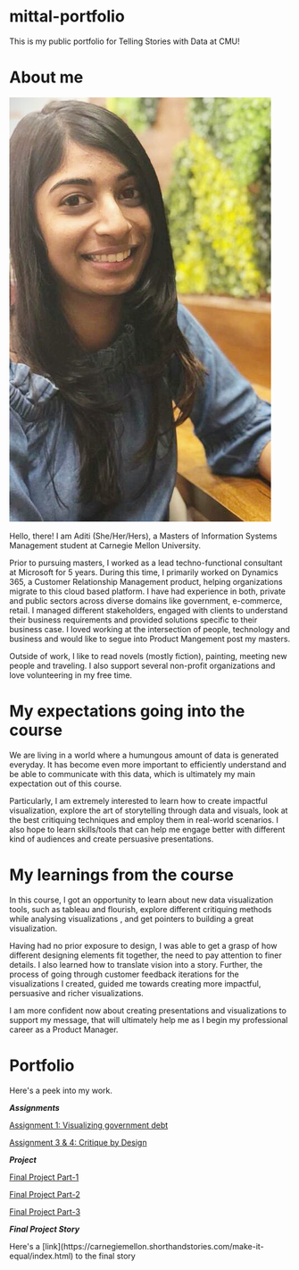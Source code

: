 # mittal-portfolio
This is my public portfolio for Telling Stories with Data at CMU!

# About me

![Me](https://github.com/aditi-mittal-cmu/mittal-portfolio/blob/main/me.jpg?raw=true)

Hello, there! I am Aditi (She/Her/Hers), a Masters of Information Systems Management student at Carnegie Mellon University.

Prior to pursuing masters, I worked as a  lead techno-functional consultant at Microsoft for 5 years. During this time, I primarily worked on Dynamics 365, a Customer Relationship Management product, helping organizations migrate to this cloud based platform. I have had experience in both, private and public sectors across diverse domains like government, e-commerce, retail. I managed different stakeholders, engaged with clients to understand their business requirements and provided solutions specific to their business case. I loved working at the intersection of people, technology and business and would like to segue into Product Mangement post my masters. 

Outside of work, I like to read novels (mostly fiction), painting, meeting new people and traveling. I also support several non-profit organizations and love volunteering in my free time. 

# My expectations going into the course
We are living in a world where a humungous amount of data is generated everyday. It has become even more important to efficiently understand and be able to communicate with this data, which is ultimately my main expectation out of this course. 

Particularly, I am extremely interested to learn how to create impactful visualization, explore the art of storytelling through data and visuals, look at the best critiquing techniques and employ them in real-world scenarios. I also hope to learn skills/tools that can help me engage better with different kind of audiences and create persuasive presentations.

# My learnings from the course
In this course, I got an opportunity to learn about new data visualization tools, such as tableau and flourish, explore different critiquing methods while analysing visualizations , and get pointers to building a great visualization. 

Having had no prior exposure to design, I was able to get a grasp of how different designing elements fit together, the need to pay attention to finer details. I also learned how to translate vision into a story. Further, the process of going through customer feedback iterations for the visualizations I created,  guided me towards creating more impactful, persuasive and richer visualizations. 

I am more confident now about creating presentations and visualizations to support my message, that will ultimately help me as I begin my professional career as a Product Manager.


# Portfolio
Here's a peek into my work.

<b><i>Assignments</i></b>

[Assignment 1: Visualizing government debt](government-debt.md)


[Assignment 3 & 4: Critique by Design](critiqueByDesign.md)


<b><i>Project</i></b>


[Final Project Part-1](finalProjectPart1.md)


[Final Project Part-2](finalProjectPart2.md)


[Final Project Part-3](finalProjectPart3.md)


<p><b><i>Final Project Story</i></b></p>
Here's a [link](https://carnegiemellon.shorthandstories.com/make-it-equal/index.html) to the final story 


